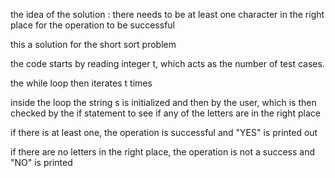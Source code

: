 the idea of the solution : there needs to be at least one character in the right place for the operation to be successful

this a solution for the short sort problem

the code starts by reading integer t, which acts as the number of test cases.

the while loop then iterates t times

inside the loop the string s is initialized and then by the user, which is then checked by the if statement to see if any of the letters are in the right place

if there is at least one, the operation is successful and "YES" is printed out

if there are no letters in the right place, the operation is not a success and "NO" is printed
